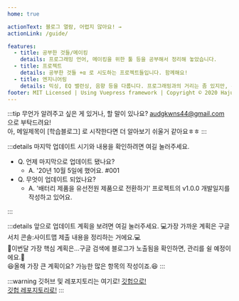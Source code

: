 ```yaml
---
home: true

actionText: 블로그 열람, 어렵지 않아요! →
actionLink: /guide/

features:
  - title: 공부한 것들/메이킹
    details: 프로그래밍 언어, 메이킹을 위한 툴 등을 공부해서 정리해 놓았습니다.
  - title: 프로젝트
    details: 공부한 것들 +α 로 시도하는 프로젝트들입니다. 함께해요!
  - title: 엔지니어링
    details: 믹싱, EQ 밸런싱, 음향 등을 다룹니다. 프로그래밍과의 거리는 좀 있지만, 관심이 있어요.
footer: MIT Licensed | Using Vuepress framework | Copyright © 2020 HajunMyoung
---
```


:::tip
무언가 알려주고 싶은 게 있거나, 할 말이 있나요? audgkwns44@gmail.com 으로 부탁드려요!  
아, 메일제목이 [학습블로그] 로 시작한다면 더 알아보기 쉬울거 같아요ㅎㅎ
:::

:::details 마지막 업데이트 시기와 내용을 확인하려면 여길 눌러주세요.

- Q. 언제 마지막으로 업데이트 됐나요?
  - A. '20년 10월 5일에 했어요. #001
- Q. 무엇이 업데이트 되었나요?
  - A. '배터리 제품을 유선전원 제품으로 전환하기' 프로젝트의 v1.0.0 개발일지를 작성하고 있어요.

:::

:::details 앞으로 업데이트 계획을 보려면 여길 눌러주세요.
:computer:가장 가까운 계획은 구글 서치 콘솔:사이트맵 제출 내용을 정리하는 거에요.:computer:  
:muscle:이번달 가장 핵심 계획은...구글 검색에 블로그가 노출됨을 확인하면, 관리를 쉴 예정이에요.:muscle:  
:satisfied:올해 가장 큰 계획이요? 가능한 많은 항목의 작성이죠.:satisfied:
:::

:::warning 깃허브 및 레포지토리는 여기로!
[깃헙으로!](https://github.com/HaJunMyoung)  
[깃헙 레포지토리로!](https://github.com/HaJunMyoung/study_b/)
:::
